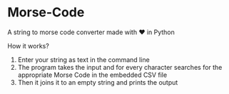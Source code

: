 # Morse-Code
A string to morse code converter made with ❤️ in Python

How it works?

1. Enter your string as text in the command line
2. The program takes the input and for every character searches for the appropriate Morse Code in the embedded CSV file
3. Then it joins it to an empty string and prints the output